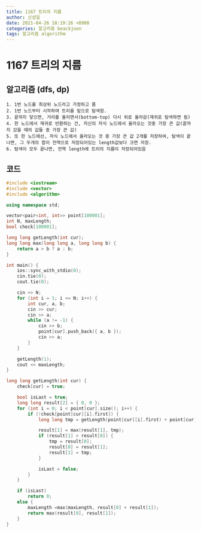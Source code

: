```yaml
---
title: 1167 트리의 지름
author: 신성일
date: 2021-04-26 18:19:26 +0900
categories: 알고리즘 beackjoon
tags: 알고리즘 algorithm
---
```


# 1167 트리의 지름

## 알고리즘 (dfs, dp)

    1. 1번 노드를 최상위 노드라고 가정하고 품
    2. 1번 노드부터 시작하여 트리를 밑으로 탐색함.
    3. 끝까지 닿으면, 거리를 올리면서(bottom-top) 다시 위로 올라감(재귀로 탐색하면 됨)
    4. 한 노드에서 재귀로 반환하는 건, 자신의 자식 노드에서 올라오는 것중 가장 큰 값(끝까지 갔을 때의 값들 중 가장 큰 값)
    5. 또 한 노드에선, 자식 노드에서 올라오는 것 중 가장 큰 값 2개를 저장하여, 탐색이 끝나면, 그 두개의 합이 전역으로 저장되어있는 length값보다 크면 저장.
    6. 탐색이 모두 끝나면, 전역 length에 트리의 지름이 저장되어있음

## 코드

```cpp
#include <iostream>
#include <vector>
#include <algorithm>

using namespace std;

vector<pair<int, int>> point[100001];
int N, maxLength;
bool check[100001];

long long getLength(int cur);
long long max(long long a, long long b) {
	return a > b ? a : b;
}

int main() {
	ios::sync_with_stdio(0);
	cin.tie(0);
	cout.tie(0);

	cin >> N;
	for (int i = 1; i <= N; i++) {
		int cur, a, b;
		cin >> cur;
		cin >> a;
		while (a != -1) {
			cin >> b;
			point[cur].push_back({ a, b });
			cin >> a;
		}
	}

	getLength(1);
	cout << maxLength;
}

long long getLength(int cur) {
	check[cur] = true;

	bool isLast = true;
	long long result[2] = { 0, 0 };
	for (int i = 0; i < point[cur].size(); i++) {
		if (!check[point[cur][i].first]) {
			long long tmp = getLength(point[cur][i].first) + point[cur][i].second;

			result[1] = max(result[1], tmp);
			if (result[1] > result[0]) {
				tmp = result[0];
				result[0] = result[1];
				result[1] = tmp;
			}

			isLast = false;
		}
	}

	if (isLast)
		return 0;
	else {
		maxLength =max(maxLength, result[0] + result[1]);
		return max(result[0], result[1]);
	}
}
```
